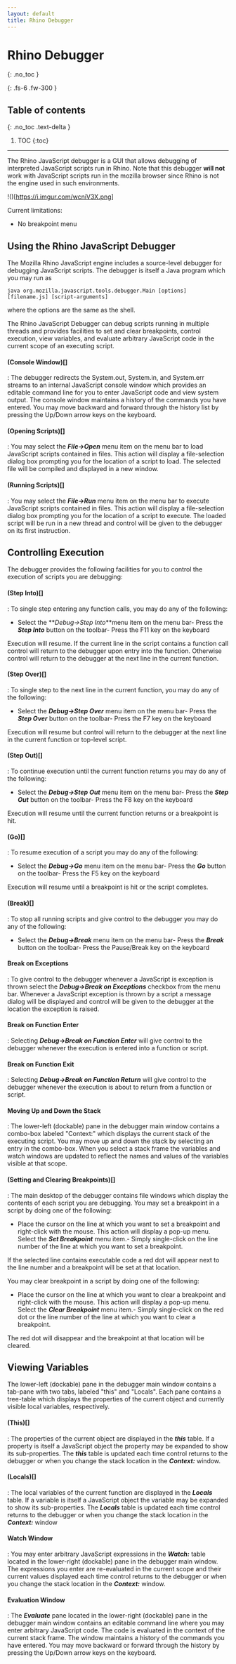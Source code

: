 ```yaml
---
layout: default
title: Rhino Debugger
---
```

# Rhino Debugger
{: .no_toc }

{: .fs-6 .fw-300 }

## Table of contents
{: .no_toc .text-delta }

1. TOC
{:toc}

---
The Rhino JavaScript debugger is a GUI that allows debugging of interpreted JavaScript scripts run in Rhino. Note that this debugger **will not** work with JavaScript scripts run in the mozilla browser since Rhino is not the engine used in such environments.

!()[https://i.imgur.com/wcniV3X.png]

Current limitations:

- No breakpoint menu

## Using the Rhino JavaScript Debugger

The Mozilla Rhino JavaScript engine includes a source-level debugger for debugging JavaScript scripts. The debugger is itself a Java program which you may run as

```
java org.mozilla.javascript.tools.debugger.Main [options] [filename.js] [script-arguments]
```

where the options are the same as the shell.

The Rhino JavaScript Debugger can debug scripts running in multiple threads and provides facilities to set and clear breakpoints, control execution, view variables, and evaluate arbitrary JavaScript code in the current scope of an executing script.

#### (Console Window)[]
: The debugger redirects the System.out, System.in, and System.err streams to an internal JavaScript console window which provides an editable command line for you to enter JavaScript code and view system output. The console window maintains a history of the commands you have entered. You may move backward and forward through the history list by pressing the Up/Down arrow keys on the keyboard.
#### (Opening Scripts)[]
: You may select the **_File->Open_** menu item on the menu bar to load JavaScript scripts contained in files. This action will display a file-selection dialog box prompting you for the location of a script to load. The selected file will be compiled and displayed in a new window.
#### (Running Scripts)[]
: You may select the **_File->Run_** menu item on the menu bar to execute JavaScript scripts contained in files. This action will display a file-selection dialog box prompting you for the location of a script to execute. The loaded script will be run in a new thread and control will be given to the debugger on its first instruction.


## Controlling Execution

The debugger provides the following facilities for you to control the execution of scripts you are debugging:

#### (Step Into)[]
: To single step entering any function calls, you may do any of the following:
 - Select the **_Debug->Step Into_**menu item on the menu bar- Press the **_Step Into_** button on the toolbar- Press the F11 key on the keyboard

 Execution will resume. If the current line in the script contains a function call control will return to the debugger upon entry into the function. Otherwise control will return to the debugger at the next line in the current function.
#### (Step Over)[]
: To single step to the next line in the current function, you may do any of the following:
 - Select the **_Debug->Step Over_** menu item on the menu bar- Press the **_Step Over_** button on the toolbar- Press the F7 key on the keyboard

 Execution will resume but control will return to the debugger at the next line in the current function or top-level script.
#### (Step Out)[]
: To continue execution until the current function returns you may do any of the following:
 - Select the **_Debug->Step Out_** menu item on the menu bar- Press the **_Step Out_** button on the toolbar- Press the F8 key on the keyboard

 Execution will resume until the current function returns or a breakpoint is hit.
#### (Go)[]
: To resume execution of a script you may do any of the following:
 - Select the **_Debug->Go_** menu item on the menu bar- Press the **_Go_** button on the toolbar- Press the F5 key on the keyboard

 Execution will resume until a breakpoint is hit or the script completes.
#### (Break)[]
: To stop all running scripts and give control to the debugger you may do any of the following:
 - Select the **_Debug->Break_** menu item on the menu bar- Press the **_Break_** button on the toolbar- Press the Pause/Break key on the keyboard
#### Break on Exceptions
: To give control to the debugger whenever a JavaScript is exception is thrown select the **_Debug->Break on Exceptions_** checkbox from the menu bar. Whenever a JavaScript exception is thrown by a script a message dialog will be displayed and control will be given to the debugger at the location the exception is raised.
#### Break on Function Enter
: Selecting **_Debug->Break on Function Enter_** will give control to the debugger whenever the execution is entered into a function or script.
#### Break on Function Exit
: Selecting **_Debug->Break on Function Return_** will give control to the debugger whenever the execution is about to return from a function or script.
#### Moving Up and Down the Stack
: The lower-left (dockable) pane in the debugger main window contains a combo-box labeled "Context:" which displays the current stack of the executing script. You may move up and down the stack by selecting an entry in the combo-box. When you select a stack frame the variables and watch windows are updated to reflect the names and values of the variables visible at that scope.
#### (Setting and Clearing Breakpoints)[]
: The main desktop of the debugger contains file windows which display the contents of each script you are debugging. You may set a breakpoint in a script by doing one of the following:
 - Place the cursor on the line at which you want to set a breakpoint and right-click with the mouse. This action will display a pop-up menu. Select the **_Set Breakpoint_** menu item.- Simply single-click on the line number of the line at which you want to set a breakpoint.

 If the selected line contains executable code a red dot will appear next to the line number and a breakpoint will be set at that location.

 You may clear breakpoint in a script by doing one of the following:

 - Place the cursor on the line at which you want to clear a breakpoint and right-click with the mouse. This action will display a pop-up menu. Select the **_Clear Breakpoint_** menu item.- Simply single-click on the red dot or the line number of the line at which you want to clear a breakpoint.

 The red dot will disappear and the breakpoint at that location will be cleared.


## Viewing Variables

The lower-left (dockable) pane in the debugger main window contains a tab-pane with two tabs, labeled "this" and "Locals". Each pane contains a tree-table which displays the properties of the current object and currently visible local variables, respectively.

#### (This)[]
: The properties of the current object are displayed in the **_this_** table. If a property is itself a JavaScript object the property may be expanded to show its sub-properties. The **_this_** table is updated each time control returns to the debugger or when you change the stack location in the **_Context:_** window.
#### (Locals)[]
: The local variables of the current function are displayed in the **_Locals_** table. If a variable is itself a JavaScript object the variable may be expanded to show its sub-properties. The **_Locals_** table is updated each time control returns to the debugger or when you change the stack location in the **_Context:_** window
#### Watch Window
: You may enter arbitrary JavaScript expressions in the **_Watch:_** table located in the lower-right (dockable) pane in the debugger main window. The expressions you enter are re-evaluated in the current scope and their current values displayed each time control returns to the debugger or when you change the stack location in the **_Context:_** window.
#### Evaluation Window
: The **_Evaluate_** pane located in the lower-right (dockable) pane in the debugger main window contains an editable command line where you may enter arbitrary JavaScript code. The code is evaluated in the context of the current stack frame. The window maintains a history of the commands you have entered. You may move backward or forward through the history by pressing the Up/Down arrow keys on the keyboard.
